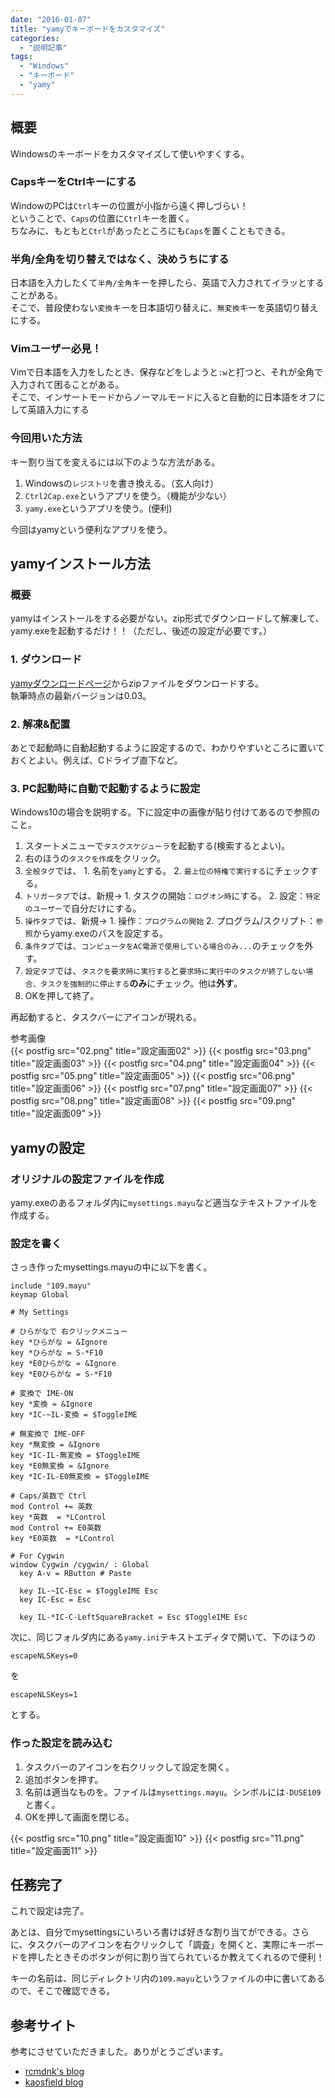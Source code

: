 ```yaml
---
date: "2016-01-07"
title: "yamyでキーボードをカスタマイズ"
categories:
  - "説明記事"
tags:
  - "Windows"
  - "キーボード"
  - "yamy"
---
```


## 概要

Windowsのキーボードをカスタマイズして使いやすくする。

<!--more-->

### CapsキーをCtrlキーにする

WindowのPCは`Ctrl`キーの位置が小指から遠く押しづらい！  
ということで、`Caps`の位置に`Ctrl`キーを置く。  
ちなみに、もともと`Ctrl`があったところにも`Caps`を置くこともできる。

### 半角/全角を切り替えではなく、決めうちにする

日本語を入力したくて`半角/全角`キーを押したら、英語で入力されてイラッとすることがある。  
そこで、普段使わない`変換`キーを日本語切り替えに、`無変換`キーを英語切り替えにする。

### Vimユーザー必見！

Vimで日本語を入力をしたとき、保存などをしようと`:w`と打つと、それが全角で入力されて困ることがある。  
そこで、インサートモードからノーマルモードに入ると自動的に日本語をオフにして英語入力にする

### 今回用いた方法

キー割り当てを変えるには以下のような方法がある。

  1. Windowsの`レジストリ`を書き換える。（玄人向け）
  1. `Ctrl2Cap.exe`というアプリを使う。（機能が少ない）
  1. `yamy.exe`というアプリを使う。(便利)

今回はyamyという便利なアプリを使う。


## yamyインストール方法

### 概要

yamyはインストールをする必要がない。zip形式でダウンロードして解凍して、yamy.exeを起動するだけ！！（ただし、後述の設定が必要です。）

### 1. ダウンロード

[yamyダウンロードページ](https://osdn.jp/projects/yamy/)からzipファイルをダウンロードする。  
執筆時点の最新バージョンは0.03。

### 2. 解凍&配置

あとで起動時に自動起動するように設定するので、わかりやすいところに置いておくとよい。例えば、Cドライブ直下など。

### 3. PC起動時に自動で起動するように設定

Windows10の場合を説明する。下に設定中の画像が貼り付けてあるので参照のこと。

  1. スタートメニューで`タスクスケジューラ`を起動する(検索するとよい)。
  1. 右のほうの`タスクを作成`をクリック。
  1. `全般タグ`では、 1. 名前を`yamy`とする。 2. `最上位の特権で実行する`にチェックする。
  1. `トリガータブ`では、新規→ 1. タスクの開始：`ログオン時`にする。 2. 設定：`特定のユーザー`で自分だけにする。
  1. `操作タブ`では、新規→ 1. 操作：`プログラムの開始` 2. プログラム/スクリプト：`参照`からyamy.exeのパスを設定する。
  1. `条件タブ`では、`コンピュータをAC電源で使用している場合のみ...`のチェックを外す。
  1. `設定タブ`では、`タスクを要求時に実行する`と`要求時に実行中のタスクが終了しない場合、タスクを強制的に停止する`**のみ**にチェック。他は**外す**。
  1. OKを押して終了。

再起動すると、タスクバーにアイコンが現れる。

参考画像  
{{< postfig src="02.png" title="設定画面02" >}}
{{< postfig src="03.png" title="設定画面03" >}}
{{< postfig src="04.png" title="設定画面04" >}}
{{< postfig src="05.png" title="設定画面05" >}}
{{< postfig src="06.png" title="設定画面06" >}}
{{< postfig src="07.png" title="設定画面07" >}}
{{< postfig src="08.png" title="設定画面08" >}}
{{< postfig src="09.png" title="設定画面09" >}}

## yamyの設定

### オリジナルの設定ファイルを作成

yamy.exeのあるフォルダ内に`mysettings.mayu`など適当なテキストファイルを作成する。

### 設定を書く

さっき作ったmysettings.mayuの中に以下を書く。

    include "109.mayu"
    keymap Global
    
    # My Settings

	# ひらがなで 右クリックメニュー
	key *ひらがな = &Ignore
    key *ひらがな = S-*F10
	key *E0ひらがな = &Ignore
    key *E0ひらがな = S-*F10
    
    # 変換で IME-ON
    key *変換 = &Ignore
    key *IC-~IL-変換 = $ToggleIME
    
    # 無変換で IME-OFF
    key *無変換 = &Ignore
    key *IC-IL-無変換 = $ToggleIME
    key *E0無変換 = &Ignore
    key *IC-IL-E0無変換 = $ToggleIME
   
	# Caps/英数で Ctrl
    mod Control += 英数
    key *英数  = *LControl
    mod Control += E0英数
    key *E0英数  = *LControl
    
    # For Cygwin
    window Cygwin /cygwin/ : Global
      key A-v = RButton # Paste
    
      key IL-~IC-Esc = $ToggleIME Esc   
      key IC-Esc = Esc
    
      key IL-*IC-C-LeftSquareBracket = Esc $ToggleIME Esc

次に、同じフォルダ内にある`yamy.ini`テキストエディタで開いて、下のほうの

    escapeNLSKeys=0

を

    escapeNLSKeys=1

とする。

### 作った設定を読み込む

  1. タスクバーのアイコンを右クリックして設定を開く。
  1. 追加ボタンを押す。
  1. 名前は適当なものを。ファイルは`mysettings.mayu`。シンボルには`-DUSE109`と書く。
  1. OKを押して画面を閉じる。

{{< postfig src="10.png" title="設定画面10" >}}
{{< postfig src="11.png" title="設定画面11" >}}


## 任務完了

これで設定は完了。

あとは、自分でmysettingsにいろいろ書けば好きな割り当てができる。さらに、タスクバーのアイコンを右クリックして「調査」を開くと、実際にキーボードを押したときそのボタンが何に割り当てられているか教えてくれるので便利！

キーの名前は、同じディレクトリ内の`109.mayu`というファイルの中に書いてあるので、そこで確認できる。


## 参考サイト

参考にさせていただきました。ありがとうございます。

  * [rcmdnk's blog](http://rcmdnk.github.io/blog/tags/yamy/)
  * [kaosfield blog](http://d.hatena.ne.jp/kaosf/20111122/1321969965)

